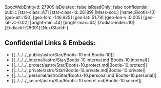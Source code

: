 ﻿---
location: [51.79,-146.625,150]
type: Station
tags:
- astro/Star

---
SpocWebEntityId: 27909
isDeleted: false
isReadOnly: false
confidential: public
[star-class::A7]
[star-class-id::28189]
[Mass-sol::]
[name::Bootis-10]
[geo-alt::150]
[geo-lon::-146.625]
[geo-lat::51.79]
[geo-lon-v::0.005]
[geo-lat-v::-0.02]
[bright-min::44]
[bright-max::44]
[Zodiac-index::10]
[ZodiacId::28091]
[NextStarId::]



## Confidential Links & Embeds: 
- [[../../../_public/astro/Star/Bootis-10.md|Bootis-10]] 
- [[../../../_internal/astro/Star/Bootis-10.internal.md|Bootis-10.internal]] 
- [[../../../_protect/astro/Star/Bootis-10.protect.md|Bootis-10.protect]] 
- [[../../../_private/astro/Star/Bootis-10.private.md|Bootis-10.private]] 
- [[../../../_personal/astro/Star/Bootis-10.personal.md|Bootis-10.personal]] 
- [[../../../_secret/astro/Star/Bootis-10.secret.md|Bootis-10.secret]]

